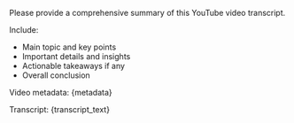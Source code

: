 Please provide a comprehensive summary of this YouTube video transcript. 

Include:
- Main topic and key points
- Important details and insights
- Actionable takeaways if any
- Overall conclusion

Video metadata: {metadata}

Transcript:
{transcript_text}